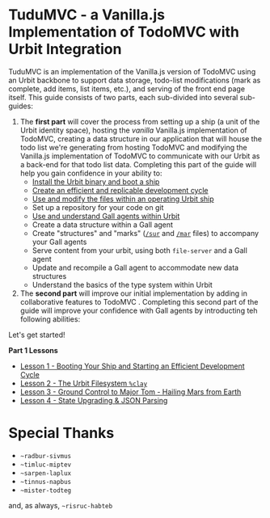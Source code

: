 # TuduMVC - a Vanilla.js Implementation of TodoMVC with Urbit Integration

TuduMVC is an implementation of the Vanilla.js version of TodoMVC using an Urbit backbone to support data storage, todo-list modifications (mark as complete, add items, list items, etc.), and serving of the front end page itself.  This guide consists of two parts, each sub-divided into several sub-guides:
1. The **first part** will cover the process from setting up a ship (a unit of the Urbit identity space), hosting the *vanilla* Vanilla.js implementation of TodoMVC, creating a data structure in our application that will house the todo list we're generating from hosting TodoMVC and modifying the Vanilla.js implementation of TodoMVC to communicate with our Urbit as a back-end for that todo list data.  Completing this part of the guide will help you gain confidence in your ability to:
    * [Install the Urbit binary and boot a ship](lesson1-development-cycle.md#step-1---creating-a-suitable-computing-environment)
    * [Create an efficient and replicable development cycle](lesson1-development-cycle.md#step-4---prepare-a-development-environment)
    * [Use and modify the files within an operating Urbit ship](lesson1-development-cycle.md#step-5---develop)
    * Set up a repository for your code on git
    * [Use and understand Gall agents within Urbit](https://github.com/rabsef-bicrym/tudumvc/blob/main/lesson3-taking-the-first-step.md#firststep-app-file)
    * Create a data structure within a Gall agent
    * Create "structures" and "marks" ([`/sur`](https://github.com/rabsef-bicrym/tudumvc/blob/main/lesson3-taking-the-first-step.md#firststep-sur-file) and [`/mar`](https://github.com/rabsef-bicrym/tudumvc/blob/main/lesson3-taking-the-first-step.md#firststep-mar-file) files) to accompany your Gall agents
    * Serve content from your urbit, using both `file-server` and a Gall agent
    * Update and recompile a Gall agent to accommodate new data structures
    * Understand the basics of the type system within Urbit
2. The **second part** will improve our initial implementation by adding in collaborative features to TodoMVC <to be written>.  Completing this second part of the guide will improve your confidence with Gall agents by introducting teh following abilities:

Let's get started!

**Part 1 Lessons**

* [Lesson 1 - Booting Your Ship and Starting an Efficient Development Cycle](https://github.com/rabsef-bicrym/tudumvc/blob/main/lesson1-development-cycle.md)
* [Lesson 2 - The Urbit Filesystem `%clay`](https://github.com/rabsef-bicrym/tudumvc/blob/main/lesson2-the-filesystem.md)
* [Lesson 3 - Ground Control to Major Tom - Hailing Mars from Earth](https://github.com/rabsef-bicrym/tudumvc/blob/main/lesson3-taking-the-first-step.md)
* [Lesson 4 - State Upgrading & JSON Parsing](https://github.com/rabsef-bicrym/tudumvc/blob/main/lesson4-state-upgrading-and-json-parsing.md)




# Special Thanks
* `~radbur-sivmus`
* `~timluc-miptev`
* `~sarpen-laplux`
* `~tinnus-napbus`
* `~mister-todteg`

and, as always, `~risruc-habteb`
